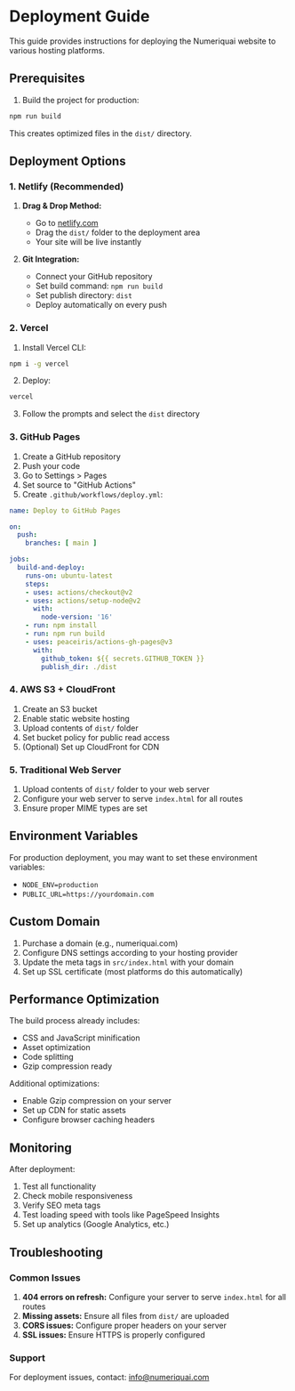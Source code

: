 # Deployment Guide

This guide provides instructions for deploying the Numeriquai website to various hosting platforms.

## Prerequisites

1. Build the project for production:
```bash
npm run build
```

This creates optimized files in the `dist/` directory.

## Deployment Options

### 1. Netlify (Recommended)

1. **Drag & Drop Method:**
   - Go to [netlify.com](https://netlify.com)
   - Drag the `dist/` folder to the deployment area
   - Your site will be live instantly

2. **Git Integration:**
   - Connect your GitHub repository
   - Set build command: `npm run build`
   - Set publish directory: `dist`
   - Deploy automatically on every push

### 2. Vercel

1. Install Vercel CLI:
```bash
npm i -g vercel
```

2. Deploy:
```bash
vercel
```

3. Follow the prompts and select the `dist` directory

### 3. GitHub Pages

1. Create a GitHub repository
2. Push your code
3. Go to Settings > Pages
4. Set source to "GitHub Actions"
5. Create `.github/workflows/deploy.yml`:

```yaml
name: Deploy to GitHub Pages

on:
  push:
    branches: [ main ]

jobs:
  build-and-deploy:
    runs-on: ubuntu-latest
    steps:
    - uses: actions/checkout@v2
    - uses: actions/setup-node@v2
      with:
        node-version: '16'
    - run: npm install
    - run: npm run build
    - uses: peaceiris/actions-gh-pages@v3
      with:
        github_token: ${{ secrets.GITHUB_TOKEN }}
        publish_dir: ./dist
```

### 4. AWS S3 + CloudFront

1. Create an S3 bucket
2. Enable static website hosting
3. Upload contents of `dist/` folder
4. Set bucket policy for public read access
5. (Optional) Set up CloudFront for CDN

### 5. Traditional Web Server

1. Upload contents of `dist/` folder to your web server
2. Configure your web server to serve `index.html` for all routes
3. Ensure proper MIME types are set

## Environment Variables

For production deployment, you may want to set these environment variables:

- `NODE_ENV=production`
- `PUBLIC_URL=https://yourdomain.com`

## Custom Domain

1. Purchase a domain (e.g., numeriquai.com)
2. Configure DNS settings according to your hosting provider
3. Update the meta tags in `src/index.html` with your domain
4. Set up SSL certificate (most platforms do this automatically)

## Performance Optimization

The build process already includes:
- CSS and JavaScript minification
- Asset optimization
- Code splitting
- Gzip compression ready

Additional optimizations:
- Enable Gzip compression on your server
- Set up CDN for static assets
- Configure browser caching headers

## Monitoring

After deployment:
1. Test all functionality
2. Check mobile responsiveness
3. Verify SEO meta tags
4. Test loading speed with tools like PageSpeed Insights
5. Set up analytics (Google Analytics, etc.)

## Troubleshooting

### Common Issues

1. **404 errors on refresh:** Configure your server to serve `index.html` for all routes
2. **Missing assets:** Ensure all files from `dist/` are uploaded
3. **CORS issues:** Configure proper headers on your server
4. **SSL issues:** Ensure HTTPS is properly configured

### Support

For deployment issues, contact: info@numeriquai.com 